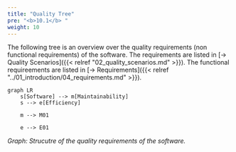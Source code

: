 ```yaml
---
title: "Quality Tree"
pre: "<b>10.1</b> "
weight: 10
---
```


The following tree is an overview over the quality requirements (non functional requirements) of the software.
The requirements are listed in [→ Quality Scenarios]({{< relref "02_quality_scenarios.md" >}}).
The functional requireements are listed in [→ Requirements]({{< relref "../01_introduction/04_requirements.md" >}}).

```mermaid
graph LR
    s[Software] --> m[Maintainability]
    s --> e[Efficiency]

    m --> M01

    e --> E01

```

*Graph: Strucutre of the quality requirements of the software.*